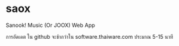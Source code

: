 # saox
Sanook! Music (Or JOOX) Web App

การอัดเดต ใน github จะช้ากว่าใน software.thaiware.com ประมาณ 5-15 นาที
